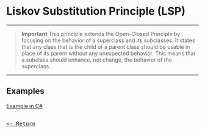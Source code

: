 # Liskov Substitution Principle (LSP)

---

> **Important**
> This principle extends the Open-Closed Principle by focusing on the behavior of a superclass and its subclasses. It states that any class that is the child of a parent class should be usable in place of its parent without any unexpected behavior. This means that a subclass should enhance, not change, the behavior of the superclass.

---

## Examples

[Example in C#](LSPexamples/ExampleInCS.md)

[<kbd><br><- Return<br></kbd>](SOLID.md)
